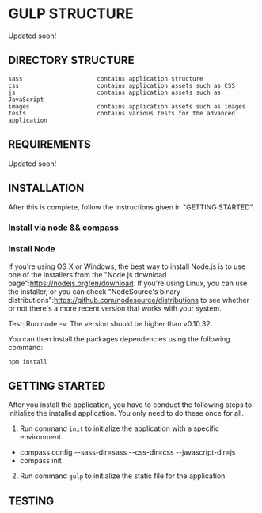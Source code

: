 GULP STRUCTURE
===============================

Updated soon!

DIRECTORY STRUCTURE
-------------------

```
sass                     contains application structure
css                      contains application assets such as CSS
js                       contains application assets such as JavaScript
images                   contains application assets such as images
tests                    contains various tests for the advanced application
```

REQUIREMENTS
------------

Updated soon!


INSTALLATION
------------

After this is complete, follow the instructions given in "GETTING STARTED".

### Install via node && compass


### Install Node

If you're using OS X or Windows, the best way to install Node.js is to use one of the installers from the "Node.js download page":https://nodejs.org/en/download. If you're using Linux, you can use the installer, or you can check "NodeSource's binary distributions":https://github.com/nodesource/distributions to see whether or not there's a more recent version that works with your system.

Test: Run node -v. The version should be higher than v0.10.32.

You can then install the packages dependencies using the following command:
~~~
npm install
~~~

GETTING STARTED
---------------

After you install the application, you have to conduct the following steps to initialize
the installed application. You only need to do these once for all.

1. Run command `init` to initialize the application with a specific environment.
- compass config --sass-dir=sass --css-dir=css --javascript-dir=js
- compass init
2. Run command `gulp` to initialize the static file for the application

TESTING
-------
